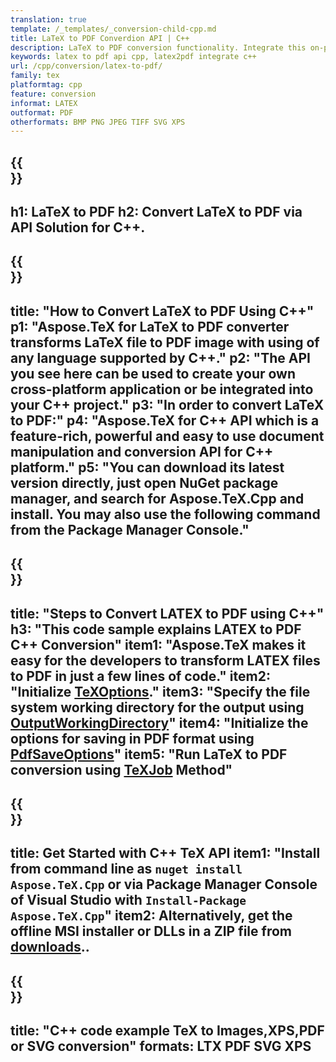 ```yaml
---
translation: true
template: /_templates/_conversion-child-cpp.md
title: LaTeX to PDF Converdion API | C++ 
description: LaTeX to PDF conversion functionality. Integrate this on-premise C++ library into your project or use cross-platform applications to convert LaTeX to PDF.
keywords: latex to pdf api cpp, latex2pdf integrate c++
url: /cpp/conversion/latex-to-pdf/
family: tex
platformtag: cpp
feature: conversion
informat: LATEX
outformat: PDF
otherformats: BMP PNG JPEG TIFF SVG XPS
---
```


{{<section banner>}}
---
h1: LaTeX to PDF
h2: Convert LaTeX to PDF via API Solution for C++.
---

{{<section overview>}}
---
title: "How to Convert LaTeX to PDF Using C++"
p1: "Aspose.TeX for LaTeX to PDF converter transforms LaTeX file to PDF image with using of any language supported by C++."
p2: "The API you see here can be used to create your own cross-platform application or be integrated into your C++ project."
p3: "In order to convert LaTeX to PDF:"
p4: "Aspose.TeX for C++ API which is a feature-rich, powerful and easy to use document manipulation and conversion API for C++ platform."
p5: "You can download its latest version directly, just open NuGet package manager, and search for Aspose.TeX.Cpp and install. You may also use the following command from the Package Manager Console."
---

{{<section feature1>}}
---
title: "Steps to Convert LATEX to PDF using C++"
h3: "This code sample explains LATEX to PDF C++ Conversion"
item1: "Aspose.TeX makes it easy for the developers to transform LATEX files to PDF in just a few lines of code."
item2: "Initialize [TeXOptions](https://reference.aspose.com/tex/cpp/class/aspose.te_x.te_x_options)."
item3: "Specify the file system working directory for the output using [OutputWorkingDirectory](https://reference.aspose.com/tex/cpp/class/aspose.te_x.te_x_options#aa4f4ea6dab7db5ba1b40800495f16f63)"
item4: "Initialize the options for saving in PDF format using [PdfSaveOptions](https://reference.aspose.com/tex/cpp/class/aspose.te_x.presentation.image.pdf_save_options)"
item5: "Run LaTeX to PDF conversion using [TeXJob](https://reference.aspose.com/tex/cpp/class/aspose.te_x.te_x_job) Method"
---

{{<section feature2>}}
---
title: Get Started with C++ TeX API
item1: "Install from command line as ```nuget install Aspose.TeX.Cpp``` or via Package Manager Console of Visual Studio with ```Install-Package Aspose.TeX.Cpp```"
item2: Alternatively, get the offline MSI installer or DLLs in a ZIP file from [downloads](https://downloads.aspose.com/tex/cpp)..
---

{{<section widget>}}
---
title: "C++ code example TeX to Images,XPS,PDF or SVG conversion"
formats: LTX PDF SVG XPS
---
